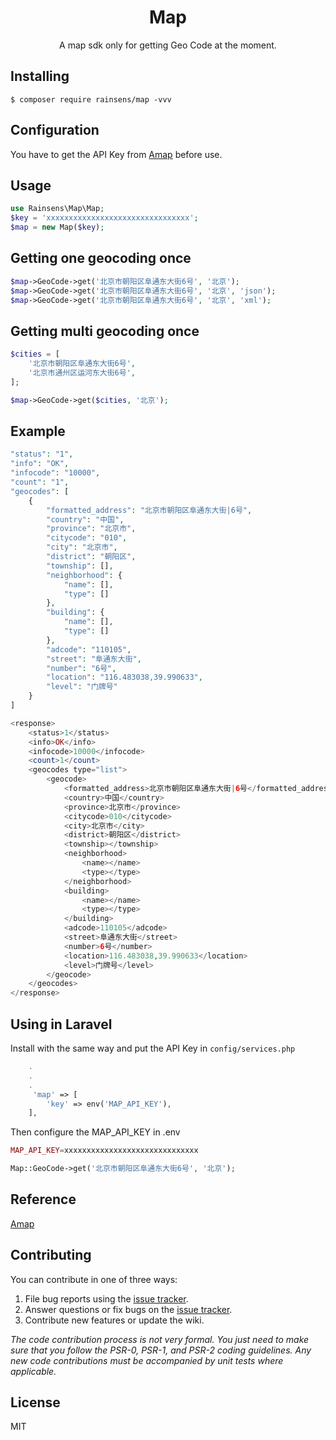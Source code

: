 <h1 align="center"> Map </h1>

<p align="center"> A map sdk only for getting Geo Code at the moment.</p>


## Installing

```shell
$ composer require rainsens/map -vvv
```

## Configuration
You have to get the API Key from [Amap](https://lbs.amap.com) before use.

## Usage
```php
use Rainsens\Map\Map;
$key = 'xxxxxxxxxxxxxxxxxxxxxxxxxxxxxxxx';
$map = new Map($key);
```

## Getting one geocoding once
```php
$map->GeoCode->get('北京市朝阳区阜通东大街6号', '北京');
$map->GeoCode->get('北京市朝阳区阜通东大街6号', '北京', 'json');
$map->GeoCode->get('北京市朝阳区阜通东大街6号', '北京', 'xml');
```

## Getting multi geocoding once
```php
$cities = [
    '北京市朝阳区阜通东大街6号',
    '北京市通州区运河东大街6号',
];

$map->GeoCode->get($cities, '北京');
```

## Example
```php
"status": "1",
"info": "OK",
"infocode": "10000",
"count": "1",
"geocodes": [
    {
        "formatted_address": "北京市朝阳区阜通东大街|6号",
        "country": "中国",
        "province": "北京市",
        "citycode": "010",
        "city": "北京市",
        "district": "朝阳区",
        "township": [],
        "neighborhood": {
            "name": [],
            "type": []
        },
        "building": {
            "name": [],
            "type": []
        },
        "adcode": "110105",
        "street": "阜通东大街",
        "number": "6号",
        "location": "116.483038,39.990633",
        "level": "门牌号"
    }
]
```
```php
<response>
    <status>1</status>
    <info>OK</info>
    <infocode>10000</infocode>
    <count>1</count>
    <geocodes type="list">
        <geocode>
            <formatted_address>北京市朝阳区阜通东大街|6号</formatted_address>
            <country>中国</country>
            <province>北京市</province>
            <citycode>010</citycode>
            <city>北京市</city>
            <district>朝阳区</district>
            <township></township>
            <neighborhood>
                <name></name>
                <type></type>
            </neighborhood>
            <building>
                <name></name>
                <type></type>
            </building>
            <adcode>110105</adcode>
            <street>阜通东大街</street>
            <number>6号</number>
            <location>116.483038,39.990633</location>
            <level>门牌号</level>
        </geocode>
    </geocodes>
</response>
```

## Using in Laravel
Install with the same way and put the API Key in `config/services.php`
```php
    .
    .
    .
     'map' => [
        'key' => env('MAP_API_KEY'),
    ],
```
Then configure the MAP_API_KEY in .env
```php
MAP_API_KEY=xxxxxxxxxxxxxxxxxxxxxxxxxxxxxx
```

```php
Map::GeoCode->get('北京市朝阳区阜通东大街6号', '北京');
```


## Reference
[Amap](https://lbs.amap.com/api/webservice/guide/api/georegeo)


## Contributing

You can contribute in one of three ways:

1. File bug reports using the [issue tracker](https://github.com/rainsens/map/issues).
2. Answer questions or fix bugs on the [issue tracker](https://github.com/rainsens/map/issues).
3. Contribute new features or update the wiki.

_The code contribution process is not very formal. You just need to make sure that you follow the PSR-0, PSR-1, and PSR-2 coding guidelines. Any new code contributions must be accompanied by unit tests where applicable._

## License

MIT